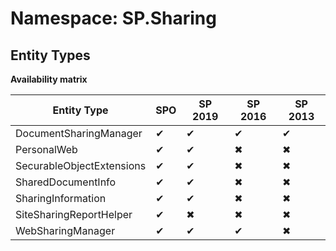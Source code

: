 # Namespace: SP.Sharing
## Entity Types

**Availability matrix**

Entity Type | SPO | SP 2019 | SP 2016 | SP 2013
----------|-----|---------|---------|--------
DocumentSharingManager | ✔ | ✔ | ✔ | ✔
PersonalWeb | ✔ | ✔ | ✖ | ✖
SecurableObjectExtensions | ✔ | ✔ | ✖ | ✖
SharedDocumentInfo | ✔ | ✔ | ✖ | ✖
SharingInformation | ✔ | ✔ | ✖ | ✖
SiteSharingReportHelper | ✔ | ✖ | ✖ | ✖
WebSharingManager | ✔ | ✔ | ✔ | ✖
